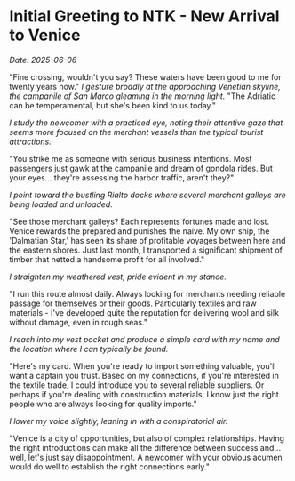 # Initial Greeting to NTK - New Arrival to Venice

*Date: 2025-06-06*

"Fine crossing, wouldn't you say? These waters have been good to me for twenty years now." *I gesture broadly at the approaching Venetian skyline, the campanile of San Marco gleaming in the morning light.* "The Adriatic can be temperamental, but she's been kind to us today."

*I study the newcomer with a practiced eye, noting their attentive gaze that seems more focused on the merchant vessels than the typical tourist attractions.*

"You strike me as someone with serious business intentions. Most passengers just gawk at the campanile and dream of gondola rides. But your eyes... they're assessing the harbor traffic, aren't they?"

*I point toward the bustling Rialto docks where several merchant galleys are being loaded and unloaded.*

"See those merchant galleys? Each represents fortunes made and lost. Venice rewards the prepared and punishes the naive. My own ship, the 'Dalmatian Star,' has seen its share of profitable voyages between here and the eastern shores. Just last month, I transported a significant shipment of timber that netted a handsome profit for all involved."

*I straighten my weathered vest, pride evident in my stance.*

"I run this route almost daily. Always looking for merchants needing reliable passage for themselves or their goods. Particularly textiles and raw materials - I've developed quite the reputation for delivering wool and silk without damage, even in rough seas."

*I reach into my vest pocket and produce a simple card with my name and the location where I can typically be found.*

"Here's my card. When you're ready to import something valuable, you'll want a captain you trust. Based on my connections, if you're interested in the textile trade, I could introduce you to several reliable suppliers. Or perhaps if you're dealing with construction materials, I know just the right people who are always looking for quality imports."

*I lower my voice slightly, leaning in with a conspiratorial air.*

"Venice is a city of opportunities, but also of complex relationships. Having the right introductions can make all the difference between success and... well, let's just say disappointment. A newcomer with your obvious acumen would do well to establish the right connections early."
